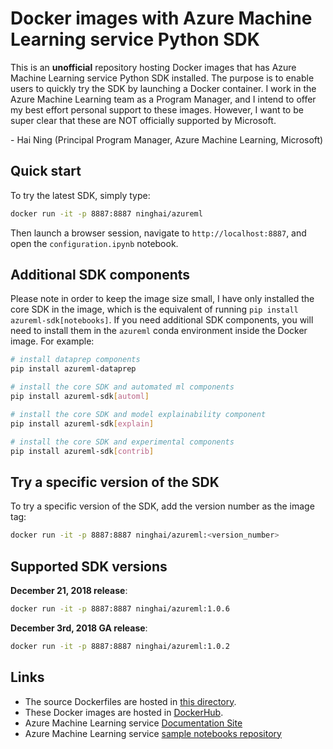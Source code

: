 # Docker images with Azure Machine Learning service Python SDK

This is an **unofficial** repository hosting Docker images that has Azure Machine Learning service Python SDK installed. The purpose is to enable users to quickly try the SDK by launching a Docker container. I work in the Azure Machine Learning team as a Program Manager, and I intend to offer my best effort personal support to these images. However, I want to be super clear that these are NOT officially supported by Microsoft.

\- Hai Ning (Principal Program Manager, Azure Machine Learning, Microsoft)

## Quick start
To try the latest SDK, simply type:
```sh
docker run -it -p 8887:8887 ninghai/azureml
```
Then launch a browser session, navigate to `http://localhost:8887`, and open the `configuration.ipynb` notebook.

## Additional SDK components
Please note in order to keep the image size small, I have only installed the core SDK in the image, which is the equivalent of running `pip install azureml-sdk[notebooks]`. If you need additional SDK components, you will need to install them in the `azureml` conda environment inside the Docker image. For example:

```sh
# install dataprep components
pip install azureml-dataprep

# install the core SDK and automated ml components
pip install azureml-sdk[automl]

# install the core SDK and model explainability component
pip install azureml-sdk[explain]

# install the core SDK and experimental components
pip install azureml-sdk[contrib]
```

## Try a specific version of the SDK
To try a specific version of the SDK, add the version number as the image tag:
```sh
docker run -it -p 8887:8887 ninghai/azureml:<version_number>
```
## Supported SDK versions
**December 21, 2018 release**:
```sh
docker run -it -p 8887:8887 ninghai/azureml:1.0.6
```

**December 3rd, 2018 GA release**:
```sh
docker run -it -p 8887:8887 ninghai/azureml:1.0.2
```
## Links
- The source Dockerfiles are hosted in [this directory](./Dockerfiles).
- These Docker images are hosted in [DockerHub](https://cloud.docker.com/u/ninghai/repository/docker/ninghai/azureml).
- Azure Machine Learning service [Documentation Site](https://aka.ms/aml-docs)
- Azure Machine Learning service [sample notebooks repository](https://github.com/Azure/MachineLearningNotebooks)
